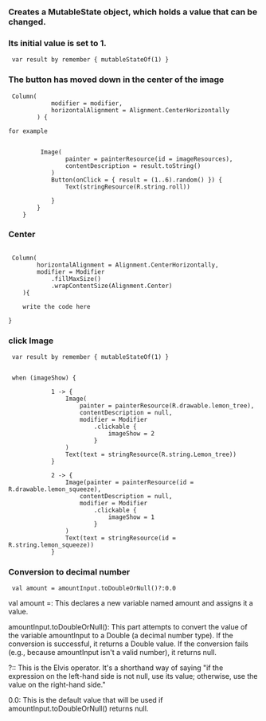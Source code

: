 ### Creates a MutableState object, which holds a value that can be changed.
 ### Its initial value is set to 1.


````
 var result by remember { mutableStateOf(1) }

````
### The button has moved down in the center of the image

````
 Column(
            modifier = modifier,
            horizontalAlignment = Alignment.CenterHorizontally
        ) {

for example


         Image(
                painter = painterResource(id = imageResources),
                contentDescription = result.toString()
            )
            Button(onClick = { result = (1..6).random() }) {
                Text(stringResource(R.string.roll))

            }
        }
    }
````
### Center

````

 Column(
        horizontalAlignment = Alignment.CenterHorizontally,
        modifier = Modifier
            .fillMaxSize()
            .wrapContentSize(Alignment.Center)
    ){

    write the code here

}
````
### click Image

````
 var result by remember { mutableStateOf(1) }


 when (imageShow) {

            1 -> {
                Image(
                    painter = painterResource(R.drawable.lemon_tree),
                    contentDescription = null,
                    modifier = Modifier
                        .clickable {
                            imageShow = 2
                        }
                )
                Text(text = stringResource(R.string.Lemon_tree))
            }

            2 -> {
                Image(painter = painterResource(id = R.drawable.lemon_squeeze),
                    contentDescription = null,
                    modifier = Modifier
                        .clickable {
                            imageShow = 1
                        }
                )
                Text(text = stringResource(id = R.string.lemon_squeeze))
            }
````
###  Conversion to decimal number

````
 val amount = amountInput.toDoubleOrNull()?:0.0
````
val amount =: This declares a new variable named amount and assigns it a value.

amountInput.toDoubleOrNull(): This part attempts to convert the value of the variable amountInput to a Double (a decimal number type). If the conversion is successful, it returns a Double value. If the conversion fails (e.g., because amountInput isn't a valid number), it returns null.

?:: This is the Elvis operator. It's a shorthand way of saying "if the expression on the left-hand side is not null, use its value; otherwise, use the value on the right-hand side."

0.0: This is the default value that will be used if amountInput.toDoubleOrNull() returns null.

